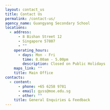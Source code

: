 ```yaml
---
layout: contact_us
title: Contact Us
permalink: /contact-us/
agency_name: Guangyang Secondary School
locations:
  - address:
      - 8 Bishan Street 12
      - Singapore 57807
      - ""
    operating_hours:
      - days: Mon - Fri
        time: 8.00am - 5.00pm
        description: Closed on Public Holidays
    maps_link: ""
    title: Main Office
contacts:
  - content:
      - phone: +65 6258 9781
      - email: gyss@moe.edu.sg
      - other: ""
    title: General Enquiries & Feedback
---
```

